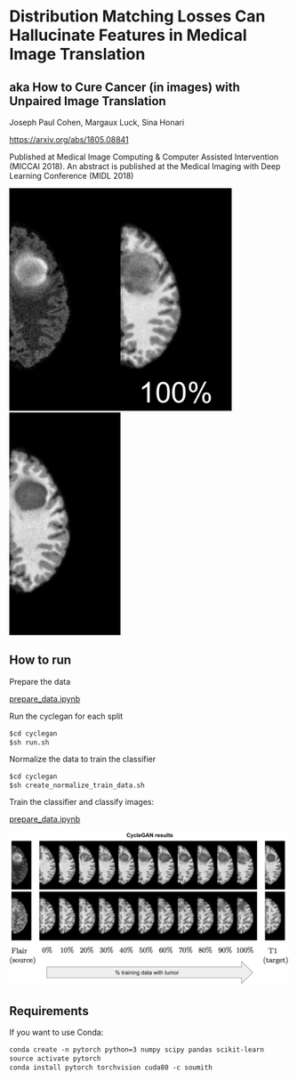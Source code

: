 # Distribution Matching Losses Can Hallucinate Features in Medical Image Translation

## aka How to Cure Cancer (in images) with Unpaired Image Translation

Joseph Paul Cohen, Margaux Luck, Sina Honari

https://arxiv.org/abs/1805.08841

Published at Medical Image Computing & Computer Assisted Intervention (MICCAI 2018). An abstract is published at the Medical Imaging with Deep Learning Conference (MIDL 2018)


<img height=400px src="figures/HG0001-103-True_real_A.png"><img height=400px src="figures/tumor-removal.gif"><img height=400px src="figures/HG0001-103-True_real_B.png">


## How to run

Prepare the data

[prepare_data.ipynb](prepare_data.ipynb)


Run the cyclegan for each split

```
$cd cyclegan
$sh run.sh
```

Normalize the data to train the classifier

```
$cd cyclegan
$sh create_normalize_train_data.sh
```

Train the classifier and classify images:

[prepare_data.ipynb](train_classifier.ipynb)


![](figures/vary-bias.png)


## Requirements

If you want to use Conda:

```
conda create -n pytorch python=3 numpy scipy pandas scikit-learn
source activate pytorch
conda install pytorch torchvision cuda80 -c soumith
```

